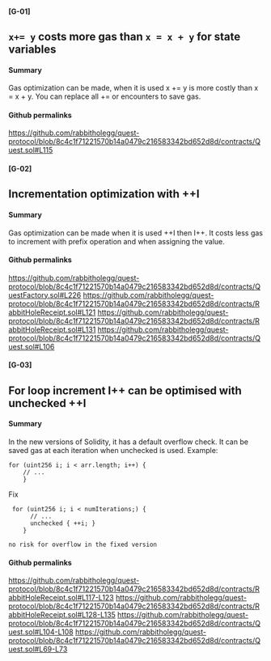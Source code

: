 #### [G-01] 
## `x+= y` costs more gas than `x = x + y` for state variables
#### Summary
Gas optimization can be made, when it is used x += y is more costly than x = x + y.   You can replace all  += or encounters to save gas. 
#### Github permalinks
https://github.com/rabbitholegg/quest-protocol/blob/8c4c1f71221570b14a0479c216583342bd652d8d/contracts/Quest.sol#L115

#### [G-02] 
## Incrementation optimization with ++I
#### Summary
Gas optimization can be made when it is used ++I then I++. It costs less gas to increment with prefix operation and when assigning the value.
#### Github permalinks
https://github.com/rabbitholegg/quest-protocol/blob/8c4c1f71221570b14a0479c216583342bd652d8d/contracts/QuestFactory.sol#L226
https://github.com/rabbitholegg/quest-protocol/blob/8c4c1f71221570b14a0479c216583342bd652d8d/contracts/RabbitHoleReceipt.sol#L121
https://github.com/rabbitholegg/quest-protocol/blob/8c4c1f71221570b14a0479c216583342bd652d8d/contracts/RabbitHoleReceipt.sol#L131
https://github.com/rabbitholegg/quest-protocol/blob/8c4c1f71221570b14a0479c216583342bd652d8d/contracts/Quest.sol#L106


#### [G-03] 
## For loop increment I++ can be optimised with unchecked ++I
#### Summary
In the new versions of Solidity, it has a default overflow check. It can be saved gas at each iteration when unchecked is used.
Example:
```
for (uint256 i; i < arr.length; i++) {
    // ...
    }

```
Fix
```
 for (uint256 i; i < numIterations;) {
      // ...
      unchecked { ++i; }
    }

```
`no risk for overflow in the fixed version`
#### Github permalinks
https://github.com/rabbitholegg/quest-protocol/blob/8c4c1f71221570b14a0479c216583342bd652d8d/contracts/RabbitHoleReceipt.sol#L117-L123
https://github.com/rabbitholegg/quest-protocol/blob/8c4c1f71221570b14a0479c216583342bd652d8d/contracts/RabbitHoleReceipt.sol#L128-L135
https://github.com/rabbitholegg/quest-protocol/blob/8c4c1f71221570b14a0479c216583342bd652d8d/contracts/Quest.sol#L104-L108
https://github.com/rabbitholegg/quest-protocol/blob/8c4c1f71221570b14a0479c216583342bd652d8d/contracts/Quest.sol#L69-L73 